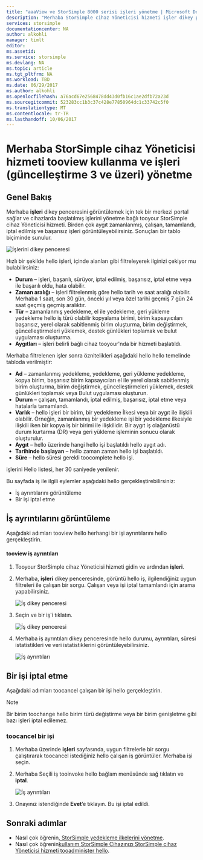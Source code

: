 ```yaml
---
title: "aaaView ve StorSimple 8000 serisi işleri yönetme | Microsoft Docs"
description: "Merhaba StorSimple cihaz Yöneticisi hizmeti işler dikey penceresinde açıklar ve nasıl toouse, tootrack son, geçerli ve zamanlanmış yedekleme işleri."
services: storsimple
documentationcenter: NA
author: alkohli
manager: timlt
editor: 
ms.assetid: 
ms.service: storsimple
ms.devlang: NA
ms.topic: article
ms.tgt_pltfrm: NA
ms.workload: TBD
ms.date: 06/29/2017
ms.author: alkohli
ms.openlocfilehash: a76acd67e2568478dd43d0fb16c1ae2dfb72a23d
ms.sourcegitcommit: 523283cc1b3c37c428e77850964dc1c33742c5f0
ms.translationtype: MT
ms.contentlocale: tr-TR
ms.lasthandoff: 10/06/2017
---
```

# <a name="use-hello-storsimple-device-manager-service-tooview-and-manage-jobs-update-3-and-later"></a>Merhaba StorSimple cihaz Yöneticisi hizmeti tooview kullanma ve işleri (güncelleştirme 3 ve üzeri) yönetme

## <a name="overview"></a>Genel Bakış
Merhaba **işleri** dikey penceresini görüntülemek için tek bir merkezi portal sağlar ve cihazlarda başlatılmış işlerini yönetme bağlı tooyour StorSimple cihaz Yöneticisi hizmeti. Birden çok aygıt zamanlanmış, çalışan, tamamlandı, iptal edilmiş ve başarısız işleri görüntüleyebilirsiniz. Sonuçları bir tablo biçiminde sunulur.

![İşlerini dikey penceresi](./media/storsimple-8000-manage-jobs-u2/jobs1.png)

Hızlı bir şekilde hello işleri, içinde alanları gibi filtreleyerek ilginizi çekiyor mu bulabilirsiniz:

* **Durum** – işleri, başarılı, sürüyor, iptal edilmiş, başarısız, iptal etme veya ile başarılı oldu, hata olabilir.
* **Zaman aralığı** – işleri filtrelenmiş göre hello tarih ve saat aralığı olabilir. Merhaba 1 saat, son 30 gün, önceki yıl veya özel tarihi geçmiş 7 gün 24 saat geçmiş geçmiş aralıktır.
* **Tür** – zamanlanmış yedekleme, el ile yedekleme, geri yükleme yedekleme hello iş türü olabilir kopyalama birimi, birim kapsayıcıları başarısız, yerel olarak sabitlenmiş birim oluşturma, birim değiştirmek, güncelleştirmeleri yüklemek, destek günlükleri toplamak ve bulut uygulaması oluşturma.
* **Aygıtları** – işleri belirli bağlı cihaz tooyour'nda bir hizmeti başlatıldı.
  
Merhaba filtrelenen işler sonra öznitelikleri aşağıdaki hello hello temelinde tabloda verilmiştir:
  
* **Ad** – zamanlanmış yedekleme, yedekleme, geri yükleme yedekleme, kopya birim, başarısız birim kapsayıcıları el ile yerel olarak sabitlenmiş birim oluşturma, birim değiştirmek, güncelleştirmeleri yüklemek, destek günlükleri toplamak veya Bulut uygulaması oluşturun.
* **Durum** – çalışan, tamamlandı, iptal edilmiş, başarısız, iptal etme veya hatalarla tamamlandı.
* **Varlık** – hello işleri bir birim, bir yedekleme İlkesi veya bir aygıt ile ilişkili olabilir. Örneğin, zamanlanmış bir yedekleme işi bir yedekleme ilkesiyle ilişkili iken bir kopya iş bir birimi ile ilişkilidir. Bir aygıt iş olağanüstü durum kurtarma (DR) veya geri yükleme işleminin sonucu olarak oluşturulur.
* **Aygıt** – hello üzerinde hangi hello işi başlatıldı hello aygıt adı.
* **Tarihinde başlayan** – hello zaman zaman hello işi başlatıldı.
* **Süre** – hello süresi gerekli toocomplete hello işi.

işlerini Hello listesi, her 30 saniyede yenilenir.

Bu sayfada iş ile ilgili eylemler aşağıdaki hello gerçekleştirebilirsiniz:

* İş ayrıntılarını görüntüleme
* Bir işi iptal etme

## <a name="view-job-details"></a>İş ayrıntılarını görüntüleme
Aşağıdaki adımları tooview hello herhangi bir işi ayrıntılarını hello gerçekleştirin.

#### <a name="tooview-job-details"></a>tooview iş ayrıntıları
1. Tooyour StorSimple cihaz Yöneticisi hizmeti gidin ve ardından **işleri**.

2. Merhaba, **işleri** dikey penceresinde, görüntü hello iş, ilgilendiğiniz uygun filtreleri ile çalışan bir sorgu. Çalışan veya işi iptal tamamlandı için arama yapabilirsiniz.

    ![İş dikey penceresi](./media/storsimple-8000-manage-jobs-u2/jobs1.png)

2. Seçin ve bir iş'i tıklatın.

    ![İş dikey penceresi](./media/storsimple-8000-manage-jobs-u2/jobs3.png)

3. Merhaba iş ayrıntıları dikey penceresinde hello durumu, ayrıntıları, süresi istatistikleri ve veri istatistiklerini görüntüleyebilirsiniz.
   
    ![İş ayrıntıları](./media/storsimple-8000-manage-jobs-u2/jobs4.png)

## <a name="cancel-a-job"></a>Bir işi iptal etme
Aşağıdaki adımları toocancel çalışan bir işi hello gerçekleştirin.

> [!NOTE]
> Bir birim toochange hello birim türü değiştirme veya bir birim genişletme gibi bazı işleri iptal edilemez.


### <a name="toocancel-a-job"></a>toocancel bir işi
1. Merhaba üzerinde **işleri** sayfasında, uygun filtrelerle bir sorgu çalıştırarak toocancel istediğiniz hello çalışan iş görüntüler. Merhaba işi seçin.

2. Merhaba Seçili iş tooinvoke hello bağlam menüsünde sağ tıklatın ve **iptal**.

    ![İş ayrıntıları](./media/storsimple-8000-manage-jobs-u2/jobs2.png)

3. Onayınız istendiğinde **Evet**’e tıklayın. Bu işi iptal edildi.

## <a name="next-steps"></a>Sonraki adımlar
* Nasıl çok öğrenin[, StorSimple yedekleme ilkelerini yönetme](storsimple-8000-manage-backup-policies-u2.md).
* Nasıl çok öğrenin[kullanım StorSimple Cihazınızı StorSimple cihaz Yöneticisi hizmeti tooadminister hello](storsimple-8000-manager-service-administration.md).

